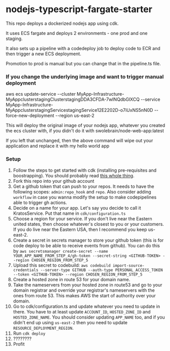 # nodejs-typescript-fargate-starter

This repo deploys a dockerized nodejs app using cdk.

It uses ECS fargate and deploys 2 environments - one prod and one staging.

It also sets up a pipeline with a codedeploy job to deploy code to ECR and then trigger a new ECS deployment.

Promotion to prod is manual but you can change that in the pipeline.ts file.

### If you change the underlying image and want to trigger manual deployment

aws ecs update-service --cluster MyApp-Infrastructure-MyAppclusterstagingClusterstagingDDA3CFDA-7wINQdbGlXCQ --service MyApp-Infrastructure-MyAppclusterstagingServicestagingService12E2202D-o7iUxNS5nN0D --force-new-deployment --region us-east-2

This will deploy the original image of your nodejs app, whatever you created the ecs cluster with, if you didn't do it with swolebrain/node-web-app:latest

If you left that unchanged, then the above command will wipe out your application and replace it with my hello world app

### Setup

1. Follow the steps to get started with cdk (installing pre-requisites and boostrapping). You should probably read [this whole thing](https://docs.aws.amazon.com/cdk/v2/guide/getting_started.html).
2. Fork this repo into your github account
3. Get a github token that can push to your repos. It needs to have the following scopes: `admin:repo_hook` and  `repo`. Also consider adding `workflow` in case you wanna modify the setup to make codepipelines able to trigger gh actions.
4. Decide on a name for your app. Let's say you decide to call it KratosService. Put that name in `cdk/configuration.ts`
5. Choose a region for your service. If you don't live near the Eastern united states, then choose whatever's closest to you or your customers. If you do live near the Eastern USA, then I recommend you keep us-east-2.
6. Create a secret in secrets manager to store your github token (this is for code deploy to be able to receive events from github). You can do this by `aws secretsmanager create-secret --name YOUR_APP_NAME_FROM_STEP_4/gh-token --secret-string <GITHUB-TOKEN> --region CHOSEN_REGION_FROM_STEP_5`
7. Upload this secret to codebuild: `aws codebuild import-source-credentials --server-type GITHUB --auth-type PERSONAL_ACCESS_TOKEN --token <GITHUB-TOKEN> --region CHOSEN_REGION_FROM_STEP_5` 
8. Create a hosted zone in route 53 for your domain name.
9. Take the nameservers from your hosted zone in route53 and go to your domain registrar and override your registrar's nameservers with the ones from route 53. This makes AWS the start of authority over your domain.
10. Go to cdk/configuration.ts and update whatever you need to update in there. You have to at least update `ACCOUNT_ID`, `HOSTED_ZONE_ID` and `HOSTED_ZONE_NAME`. You should consider updating `APP_NAME` too, and if you didn't end up using `us-east-2` then you need to update `RESOURCE_DEPLOYMENT_REGION`.
11. Run `cdk deploy`
12. ????????
13. Profit
